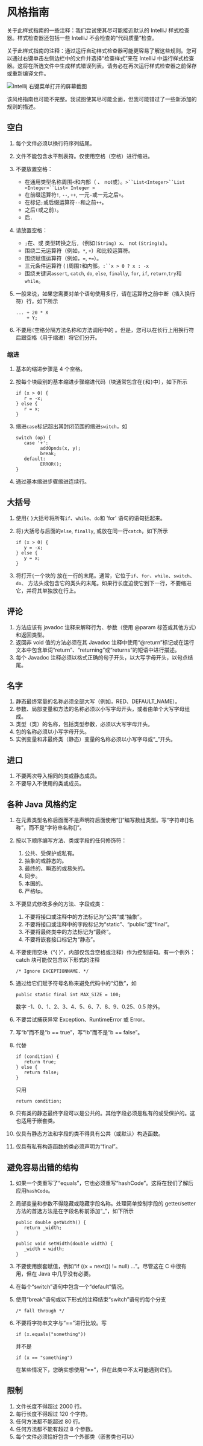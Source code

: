 # 风格指南

关于此样式指南的一些注释：我们尝试使其尽可能接近默认的 IntelliJ 样式检查器。样式检查器还包括一些 IntelliJ 不会检查的“代码质量”检查。

关于此样式指南的注释：通过运行自动样式检查器可能更容易了解这些规则。您可以通过右键单击左侧边栏中的文件并选择“检查样式”来在 IntelliJ 中运行样式检查器。这将在所选文件中生成样式错误列表。请务必在再次运行样式检查器之前保存或重新编译文件。

![Intellij 右键菜单打开的屏幕截图](https://fa23.datastructur.es/materials/guides/style/intellij_style_checker.png)

该风格指南也可能不完整。我试图使其尽可能全面，但我可能错过了一些新添加的规则的描述。

## 空白

1. 每个文件必须以换行符序列结尾。

2. 文件不能包含水平制表符。仅使用空格（空格）进行缩进。

3. 不要放置空格：

   - 在通用类型名称周围`<`和内部（ 、 not或）。`>``List<Integer>``List <Integer>``List< Integer >`
   - 在前缀运算符`!`, `--`, `++`, 一元`-`或一元之后`+`。
   - 在标记`;`或后缀运算符`--`和之前`++`。
   - 之后`(`或之前`)`。
   - 后`.`

4. 请放置空格：

   - `;`在、或 类型转换之后`,`（例如`(String) x`、 not `(String)x`）。
   - 围绕二元运算符（例如，`*`, `+`）和比较运算符。
   - 围绕赋值运算符（例如，`=`, `+=`）。
   - 三元条件运算符 ( )周围`?`和内部。`:``x > 0 ? x : -x`
   - 围绕关键词`assert`, `catch`, `do`, `else`, `finally`, `for`, `if`, `return`,`try`和`while`。

5. 一般来说，如果您需要对单个语句使用多行，请在运算符之前中断（插入换行符）行，如下所示

   ```
   ... + 20 * X
       + Y;
   ```

6. 不要用`(`空格分隔方法名称和方法调用中的 。但是，您可以在长行上用换行符后跟空格（用于缩进）将它们分开。

### 缩进

1. 基本的缩进步骤是 4 个空格。

2. 按每个块级别的基本缩进步骤缩进代码（块通常包含在`{`和`}`中），如下所示

   ```
   if (x > 0) {
      r = -x;
   } else {
      r = x;
   }
   ```

3. 缩进`case`标记超出其封闭范围的缩进`switch`，如

   ```
   switch (op) {
      case '+':
            addOpnds(x, y);
            break;
      default:
            ERROR();
   }
   ```

4. 通过基本缩进步骤缩进连续行。

## 大括号

1. 使用`{` `}`大括号将所有`if`、`while`、`do`和 'for' 语句的语句括起来。

2. 将`}`大括号与后面的`else`, `finally`, 或放在同一行`catch`，如下所示

   ```
   if (x > 0) {
      y = -x;
   } else {
      y = x;
   }
   ```

3. 将打开`{`一个块的 放在一行的末尾。通常，它位于`if`、`for`、`while`、`switch`、`do`、 方法头或包含它的类头的末尾。如果行长度迫使它到下一行，不要缩进它，并将其单独放在行上。

## 评论

1. 方法应该有 javadoc 注释来解释行为、参数（使用 @param 标签或其他方式）和返回类型。
2. 返回非 void 值的方法必须在其 Javadoc 注释中使用“@return”标记或在运行文本中包含单词“return”、“returning”或“returns”的短语中进行描述。
3. 每个 Javadoc 注释必须以格式正确的句子开头，以大写字母开头，以句点结尾。

## 名字

1. 静态最终常量的名称必须全部大写（例如，RED、DEFAULT_NAME）。
2. 参数、局部变量和方法的名称必须以小写字母开头，或者由单个大写字母组成。
3. 类型（类）的名称，包括类型参数，必须以大写字母开头。
4. 包的名称必须以小写字母开头。
5. 实例变量和非最终类（静态）变量的名称必须以小写字母或“_”开头。

## 进口

1. 不要两次导入相同的类或静态成员。
2. 不要导入不使用的类或成员。

## 各种 Java 风格约定

1. 在元素类型名称后面而不是声明符后面使用“[]”编写数组类型。写“字符串[]名称”，而不是“字符串名称[]”。

2. 按以下顺序编写方法、类或字段的任何修饰符：

   1. 公共、受保护或私有。
   2. 抽象的或静态的。
   3. 最终的、瞬态的或易失的。
   4. 同步。
   5. 本国的。
   6. 严格fp。

3. 不要显式修改多余的方法、字段或类：

   1. 不要将接口或注释中的方法标记为“公共”或“抽象”。
   2. 不要将接口或注释中的字段标记为“static”、“public”或“final”。
   3. 不要将最终类中的方法标记为“最终”。
   4. 不要将嵌套接口标记为“静态”。

4. 不要使用空块（“{ }”，内部仅包含空格或注释）作为控制语句。有一个例外：catch 块可能仅包含以下形式的注释

   ```
   /* Ignore EXCEPTIONNAME. */
   ```

5. 通过给它们赋予符号名称来避免代码中的“幻数”，如

   ```
   public static final int MAX_SIZE = 100;
   ```

   数字 -1、0、1、2、3、4、5、6、7、8、9、0.25、0.5 除外。

6. 不要尝试捕获异常 Exception、RuntimeError 或 Error。

7. 写“b”而不是“b == true”，写“!b”而不是“b == false”。

8. 代替

   ```
   if (condition) {
      return true;
   } else {
      return false;
   }
   ```

   只用

   ```
   return condition;
   ```

9. 只有类的静态最终字段可以是公共的。其他字段必须是私有的或受保护的。这也适用于嵌套类。

10. 仅具有静态方法和字段的类不得具有公共（或默认）构造函数。

11. 仅具有私有构造函数的类必须声明为“final”。

## 避免容易出错的结构

1. 如果一个类重写了“equals”，它也必须重写“hashCode”。这将在我们了解后应用`hashCode`。

2. 局部变量和参数不得隐藏或隐藏字段名称。处理简单控制字段的 getter/setter 方法的首选方法是在字段名称前添加“_”，如下所示

   ```
   public double getWidth() {
      return _width;
   }
   
   public void setWidth(double width) {
      _width = width;
   }
   ```

3. 不要使用嵌套赋值，例如“if ((x = next()) != null) ...”。尽管这在 C 中很有用，但在 Java 中几乎没有必要。

4. 在每个“switch”语句中包含一个“default”情况。

5. 使用“break”语句或以下形式的注释结束“switch”语句的每个分支

   ```
   /* fall through */
   ```

6. 不要将字符串文字与“==”进行比较。写

   ```
   if (x.equals("something"))
   ```

   并不是

   ```
   if (x == "something")
   ```

   在某些情况下，您确实想使用“==”，但在此类中不太可能遇到它们。

## 限制

1. 文件长度不得超过 2000 行。
2. 每行长度不得超过 120 个字符。
3. 任何方法都不能超过 80 行。
4. 任何方法都不能有超过 8 个参数。
5. 每个文件必须恰好包含一个外部类（嵌套类也可以）